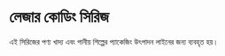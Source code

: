 # লেজার কোডিং সিরিজ

এই সিরিজের পণ্য খাদ্য এবং পানীয় শিল্পের প্যাকেজিং উৎপাদন লাইনের জন্য ব্যবহৃত হয়।
